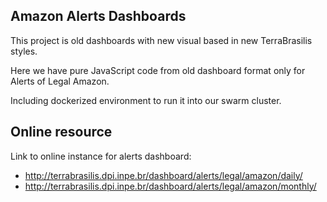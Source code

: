 ## Amazon Alerts Dashboards

This project is old dashboards with new visual based in new TerraBrasilis styles.

Here we have pure JavaScript code from old dashboard format only for Alerts of Legal Amazon.

Including dockerized environment to run it into our swarm cluster.

## Online resource


Link to online instance for alerts dashboard:

- http://terrabrasilis.dpi.inpe.br/dashboard/alerts/legal/amazon/daily/
- http://terrabrasilis.dpi.inpe.br/dashboard/alerts/legal/amazon/monthly/